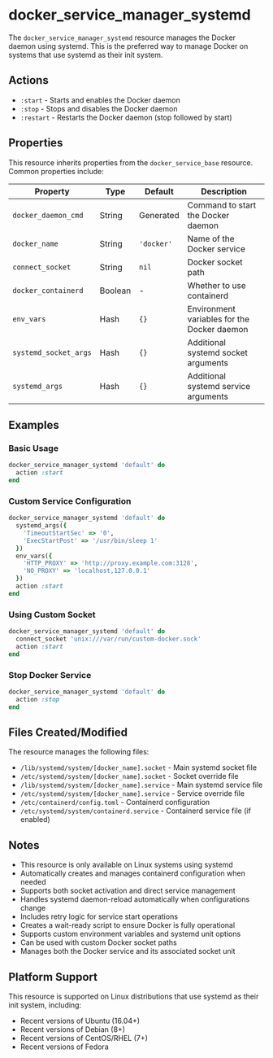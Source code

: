 # docker_service_manager_systemd

The `docker_service_manager_systemd` resource manages the Docker daemon using systemd. This is the preferred way to manage Docker on systems that use systemd as their init system.

## Actions

- `:start` - Starts and enables the Docker daemon
- `:stop` - Stops and disables the Docker daemon
- `:restart` - Restarts the Docker daemon (stop followed by start)

## Properties

This resource inherits properties from the `docker_service_base` resource. Common properties include:

| Property           | Type    | Default    | Description                                      |
|-------------------|---------|------------|--------------------------------------------------|
| `docker_daemon_cmd`| String  | Generated  | Command to start the Docker daemon              |
| `docker_name`     | String  | `'docker'` | Name of the Docker service                      |
| `connect_socket`  | String  | `nil`      | Docker socket path                              |
| `docker_containerd`| Boolean | -          | Whether to use containerd                       |
| `env_vars`        | Hash    | `{}`       | Environment variables for the Docker daemon      |
| `systemd_socket_args`| Hash  | `{}`       | Additional systemd socket arguments             |
| `systemd_args`    | Hash    | `{}`       | Additional systemd service arguments            |

## Examples

### Basic Usage

```ruby
docker_service_manager_systemd 'default' do
  action :start
end
```

### Custom Service Configuration

```ruby
docker_service_manager_systemd 'default' do
  systemd_args({
    'TimeoutStartSec' => '0',
    'ExecStartPost' => '/usr/bin/sleep 1'
  })
  env_vars({
    'HTTP_PROXY' => 'http://proxy.example.com:3128',
    'NO_PROXY' => 'localhost,127.0.0.1'
  })
  action :start
end
```

### Using Custom Socket

```ruby
docker_service_manager_systemd 'default' do
  connect_socket 'unix:///var/run/custom-docker.sock'
  action :start
end
```

### Stop Docker Service

```ruby
docker_service_manager_systemd 'default' do
  action :stop
end
```

## Files Created/Modified

The resource manages the following files:

- `/lib/systemd/system/[docker_name].socket` - Main systemd socket file
- `/etc/systemd/system/[docker_name].socket` - Socket override file
- `/lib/systemd/system/[docker_name].service` - Main systemd service file
- `/etc/systemd/system/[docker_name].service` - Service override file
- `/etc/containerd/config.toml` - Containerd configuration
- `/etc/systemd/system/containerd.service` - Containerd service file (if enabled)

## Notes

- This resource is only available on Linux systems using systemd
- Automatically creates and manages containerd configuration when needed
- Supports both socket activation and direct service management
- Handles systemd daemon-reload automatically when configurations change
- Includes retry logic for service start operations
- Creates a wait-ready script to ensure Docker is fully operational
- Supports custom environment variables and systemd unit options
- Can be used with custom Docker socket paths
- Manages both the Docker service and its associated socket unit

## Platform Support

This resource is supported on Linux distributions that use systemd as their init system, including:

- Recent versions of Ubuntu (16.04+)
- Recent versions of Debian (8+)
- Recent versions of CentOS/RHEL (7+)
- Recent versions of Fedora
